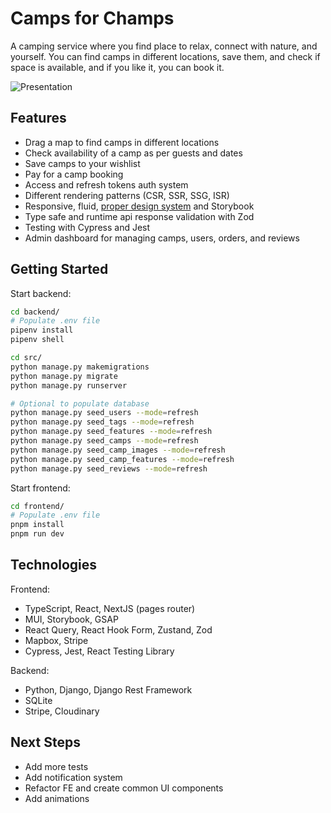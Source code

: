 # Camps for Champs

A camping service where you find place to relax, connect with nature, and yourself. You can find camps in different locations, save them, and check if space is available, and if you like it, you can book it.

![Presentation](./media/presentation.png)

## Features

- Drag a map to find camps in different locations
- Check availability of a camp as per guests and dates
- Save camps to your wishlist
- Pay for a camp booking
- Access and refresh tokens auth system
- Different rendering patterns (CSR, SSR, SSG, ISR)
- Responsive, fluid, [proper design system](https://www.figma.com/design/UVRba5oef3CqS1ifs5JPV9/camps-for-champs?node-id=10-2396&t=iK4PHZk7PpzvcuDD-1) and Storybook
- Type safe and runtime api response validation with Zod
- Testing with Cypress and Jest
- Admin dashboard for managing camps, users, orders, and reviews

## Getting Started

Start backend:

```bash
cd backend/
# Populate .env file
pipenv install
pipenv shell

cd src/
python manage.py makemigrations
python manage.py migrate
python manage.py runserver

# Optional to populate database
python manage.py seed_users --mode=refresh
python manage.py seed_tags --mode=refresh
python manage.py seed_features --mode=refresh
python manage.py seed_camps --mode=refresh
python manage.py seed_camp_images --mode=refresh
python manage.py seed_camp_features --mode=refresh
python manage.py seed_reviews --mode=refresh
```

Start frontend:

```bash
cd frontend/
# Populate .env file
pnpm install
pnpm run dev
```

## Technologies

Frontend:

- TypeScript, React, NextJS (pages router)
- MUI, Storybook, GSAP
- React Query, React Hook Form, Zustand, Zod
- Mapbox, Stripe
- Cypress, Jest, React Testing Library

Backend:

- Python, Django, Django Rest Framework
- SQLite
- Stripe, Cloudinary

## Next Steps

- Add more tests
- Add notification system
- Refactor FE and create common UI components
- Add animations
